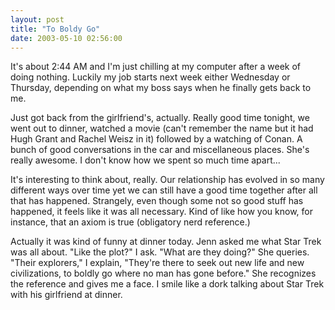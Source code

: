 ```yaml
---
layout: post
title: "To Boldy Go"
date: 2003-05-10 02:56:00
---
```

It's about 2:44 AM and I'm just chilling at my computer after a week of doing nothing.  Luckily my job starts next week either Wednesday or Thursday, depending on what my boss says when he finally gets back to me.

<!--more-->

Just got back from the girlfriend's, actually.  Really good time tonight, we went out to dinner, watched a movie (can't remember the name but it had Hugh Grant and Rachel Weisz in it) followed by a watching of Conan.  A bunch of good conversations in the car and miscellaneous places.  She's really awesome.  I don't know how we spent so much time apart...

It's interesting to think about, really.  Our relationship has evolved in so many different ways over time yet we can still have a good time together after all that has happened.  Strangely, even though some not so good stuff has happened, it feels like it was all necessary.  Kind of like how you know, for instance, that an axiom is true (obligatory nerd reference.)

Actually it was kind of funny at dinner today.  Jenn asked me what Star Trek was all about.
"Like the plot?" I ask.
"What are they doing?" She queries.
"Their explorers," I explain, "They're there to seek out new life and new civilizations, to boldly go where no man has gone before."
She recognizes the reference and gives me a face.  I smile like a dork talking about Star Trek with his girlfriend at dinner.